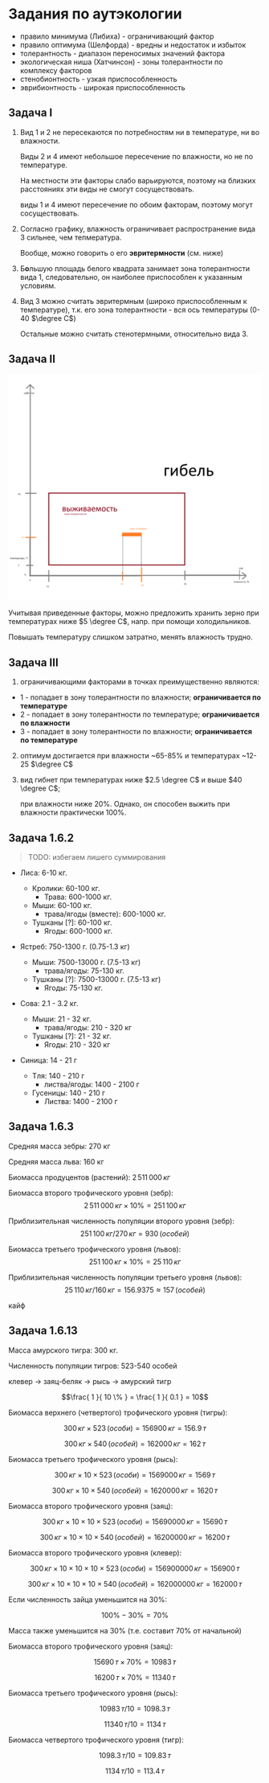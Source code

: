 Задания по аутэкологии
===

- правило минимума (Либиха) - ограничивающий фактор
- правило оптимума (Шелфорда) - вредны и недостаток и избыток
- толерантность - диапазон переносимых значений фактора
- экологическая ниша (Хатчинсон) - зоны толерантности по комплексу факторов
- стенобионтность - узкая приспособленность
- эврибионтность - широкая приспособленность

Задача I
---

<!-- 1. Вид 3 и 4 имеют довольно значительное пересечение
   зоны толерантности
   по факторам температуры и влажности.

   Из этого можно сделать вывод: они занимают одну и ту же
   экологическую нишу.

   Они не могут сосуществовать на одной территории,
   поскольку будут конкурировать за ресурсы. -->

1. Вид 1 и 2 не пересекаются по потребностям ни в
   температуре, ни во влажности.

   Виды 2 и 4 имеют небольшое пересечение по влажности,
   но не по температуре.

   На местности эти факторы слабо варьируются,
   поэтому на близких расстояниях эти виды
   не смогут сосуществовать.

   виды 1 и 4 имеют пересечение по обоим факторам,
   поэтому могут сосуществовать.

2. Согласно графику, влажность ограничивает распространение
   вида 3 сильнее, чем тепмература.

   Вообще, можно говорить о его __эвритермности__ (см. ниже)

3. Б**о**льшую площадь белого квадрата занимает
   зона толерантности вида 1, следовательно, он
   наиболее приспособлен к указанным условиям.

4. Вид 3 можно считать эвритермным
   (широко приспособленным к температуре),
   т.к. его зона толерантности - вся ось температуры (0-40 $\degree C$)

   Остальные можно считать стенотермными, относительно вида 3.

Задача II
---

![alt text](image-1.png)

Учитывая приведенные факторы, можно предложить хранить зерно
при температурах ниже $5 \degree C$, напр. при помощи
холодильников.

Повышать температуру слишком затратно,
менять влажность трудно.

Задача III
---

1. ограничивающими факторами в точках преимущественно являются:
  <!-- - 1 - температура
  - 2 - температура
  - 3 - влажность -->
  - 1 - попадает в зону толерантности по влажности; __ограничивается по температуре__
  - 2 - попадает в зону толерантности по температуре; __ограничивается по влажности__
  - 3 - попадает в зону толерантности по влажности; __ограничивается по температуре__

2. оптимум достигается при влажности ~65-85% и температурах ~12-25 $\degree C$

3. вид гибнет при температурах ниже $2.5 \degree C$ и выше $40 \degree C$;

   при влажности ниже 20%. Однако, он способен выжить при влажности практически 100%.

Задача 1.6.2
---

> TODO: избегаем лишего суммирования

- Лиса: 6-10 кг.
  - Кролики: 60-100 кг.
    - Трава: 600-1000 кг.
  - Мыши: 60-100 кг.
    - трава/ягоды (вместе): 600-1000 кг.
  - Тушканы [?]: 60-100 кг.
    - Ягоды: 600-1000 кг.

- Ястреб: 750-1300 г. (0.75-1.3 кг)
  - Мыши: 7500-13000 г. (7.5-13 кг)
    - трава/ягоды: 75-130 кг.
  - Тушканы [?]: 7500-13000 г. (7.5-13 кг)
    - Ягоды: 75-130 кг.

- Сова: 2.1 - 3.2 кг.
  - Мыши: 21 - 32 кг.
    - трава/ягоды: 210 - 320 кг
  - Тушканы [?]: 21 - 32 кг.
    - Ягоды: 210 - 320 кг

- Синица: 14 - 21 г
  - Тля: 140 - 210 г
    - листва/ягоды: 1400 - 2100 г
  - Гусеницы: 140 - 210 г
    - Листва: 1400 - 2100 г

<!-- 1.6.3, 1.6.13 -->

Задача 1.6.3
---

Средняя масса зебры: 270 кг

Средняя масса льва: 160 кг

Биомасса продуцентов (растений): $2 \, 511 \, 000 \, кг$

Биомасса второго трофического уровня (зебр):
$$2 \, 511 \, 000 \, кг \times 10 \% = 251\,100 \, кг$$

Приблизительная численность популяции второго уровня (зебр):
$$251\,100\,кг / 270\,кг = 930\,(особей)$$

Биомасса третьего трофического уровня (львов):
$$251\,100 \, кг \times 10 \% = 25\,110\,кг$$

Приблизительная численность популяции третьего уровня (львов):
$$25\,110\,кг / 160\,кг = 156.9375 \approx 157 \,(особей)$$

кайф

Задача 1.6.13
---

Масса амурского тигра: 300 кг.

Численность популяции тигров: 523-540 особей

клевер $\rightarrow$ заяц-беляк $\rightarrow$ рысь $\rightarrow$ амурский тигр

$$\frac{ 1 }{ 10 \% } = \frac{ 1 }{ 0.1 } = 10$$

Биомасса верхнего (четвертого) трофического уровня (тигры):

$$300\,кг \times 523\,(особи) = 156900\,кг = 156.9\,т$$

$$300\,кг \times 540\,(особей) = 162000\,кг = 162\,т$$

Биомасса третьего трофического уровня (рысь):

$$300\,кг \times 10 \times 523\,(особи) = 1569000\,кг = 1569\,т$$

$$300\,кг \times 10 \times 540\,(особей) = 1620000\,кг = 1620\,т$$

Биомасса второго трофического уровня (заяц):

$$300\,кг \times 10 \times 10 \times 523\,(особи) = 15690000\,кг = 15690\,т$$

$$300\,кг \times 10 \times 10 \times 540\,(особей) = 16200000\,кг = 16200\,т$$

Биомасса второго трофического уровня (клевер):

$$300\,кг \times 10 \times 10 \times 10 \times 523\,(особи) = 156900000\,кг = 156900\,т$$

$$300\,кг \times 10 \times 10 \times 10 \times 540\,(особей) = 162000000\,кг = 162000\,т$$

Если численность зайца уменьшится на 30%:

$$100 \% - 30 \% = 70 \%$$

Масса также уменьшится на 30% (т.е. составит 70% от начальной)

Биомасса второго трофического уровня (заяц):

$$15690\,т \times 70 \% = 10983\,т$$

$$16200\,т \times 70 \% = 11340\,т$$

Биомасса третьего трофического уровня (рысь):

$$10983\,т / 10 = 1098.3\,т$$

$$11340\,т / 10 = 1134\,т$$

Биомасса четвертого трофического уровня (тигр):

$$1098.3\,т / 10 = 109.83\,т$$

$$1134\,т / 10 = 113.4\,т$$